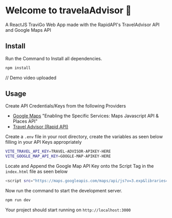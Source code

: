 # Welcome to travelaAdvisor 👋

A ReactJS TraviGo Web App made with the RapidAPI's TravelAdvisor API and Google Maps API

## Install

Run the Command to Install all dependencies.

```sh
npm install
```

// Demo video uploaded

## Usage

Create API Credentials/Keys from the following Providers

- [Google Maps](https://console.cloud.google.com/) "Enabling the Specific Services: Maps Javascript API & Places API"
- [Travel Advisor (Rapid API)](https://rapidapi.com/apidojo/api/travel-advisor/)

Create a `.env` file in your root directory, create the variables as seen below filling in your API Keys appropriately

```sh
VITE_TRAVEL_API_KEY=TRAVEL-ADVISOR-APIKEY-HERE
VITE_GOOGLE_MAP_API_KEY=GOOGLE-MAP-APIKEY-HERE
```

Locate and Append the Google Map API Key onto the Script Tag in the `index.html` file as seen below

```sh
<script src="https://maps.googleapis.com/maps/api/js?v=3.exp&libraries=geometry,drawing,places&key=GOOGLE-MAP-APIKEY-HERE"></script>
```

Now run the command to start the development server.

```sh
npm run dev
```

Your project should start running on `http://localhost:3000`
